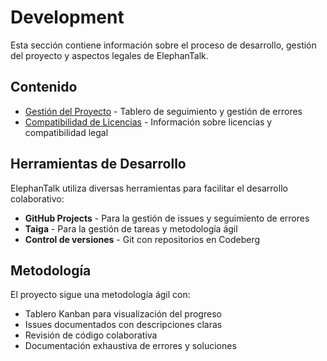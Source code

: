 # Development

Esta sección contiene información sobre el proceso de desarrollo, gestión del proyecto y aspectos legales de ElephanTalk.

## Contenido

- [Gestión del Proyecto](project-board.md) - Tablero de seguimiento y gestión de errores
- [Compatibilidad de Licencias](license-compatibility.md) - Información sobre licencias y compatibilidad legal

## Herramientas de Desarrollo

ElephanTalk utiliza diversas herramientas para facilitar el desarrollo colaborativo:

- **GitHub Projects** - Para la gestión de issues y seguimiento de errores
- **Taiga** - Para la gestión de tareas y metodología ágil
- **Control de versiones** - Git con repositorios en Codeberg

## Metodología

El proyecto sigue una metodología ágil con:

- Tablero Kanban para visualización del progreso
- Issues documentados con descripciones claras
- Revisión de código colaborativa
- Documentación exhaustiva de errores y soluciones